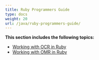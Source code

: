 ```yaml
---
title: Ruby Programmers Guide
type: docs
weight: 20
url: /java/ruby-programmers-guide/
---
```


**This section includes the following topics:**

- [Working with OCR in Ruby](/ocr/java/working-with-ocr-in-ruby-html/)
- [Working with OMR in Ruby](/ocr/java/working-with-omr-in-ruby-html/)
